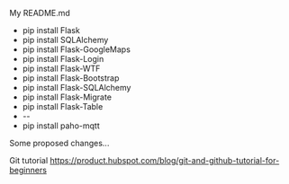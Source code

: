 My README.md
* pip install Flask
* pip install SQLAlchemy
* pip install Flask-GoogleMaps
* pip install Flask-Login
* pip install Flask-WTF
* pip install Flask-Bootstrap
* pip install Flask-SQLAlchemy
* pip install Flask-Migrate
* pip install Flask-Table
* --
* pip install paho-mqtt

Some proposed changes...

Git tutorial
https://product.hubspot.com/blog/git-and-github-tutorial-for-beginners


